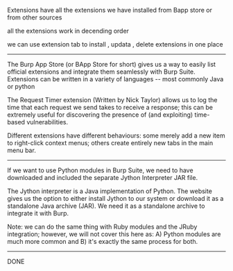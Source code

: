 Extensions have all the extensions we have installed from Bapp store or from other sources 

all the extensions work in decending order 

we can use extension tab to install ,  updata , delete extensions in one place

------

The Burp App Store (or BApp Store for short) gives us a way to easily list official extensions and integrate them seamlessly with Burp Suite. Extensions can be written in a variety of languages -- most commonly Java or python 

The Request Timer extension (Written by Nick Taylor) allows us to log the time that each request we send takes to receive a response; this can be extremely useful for discovering the presence of (and exploiting) time-based vulnerabilities.

Different extensions have different behaviours: some merely add a new item to right-click context menus; others create entirely new tabs in the main menu bar.

-----

If we want to use Python modules in Burp Suite, we need to have downloaded and included the separate Jython Interpreter JAR file.

 The Jython interpreter is a Java implementation of Python. The website gives us the option to either install Jython to our system or download it as a standalone Java archive (JAR). We need it as a standalone archive to integrate it with Burp.

 Note: we can do the same thing with Ruby modules and the JRuby integration; however, we will not cover this here as: A) Python modules are much more common and B) it's exactly the same process for both.

------

DONE 
